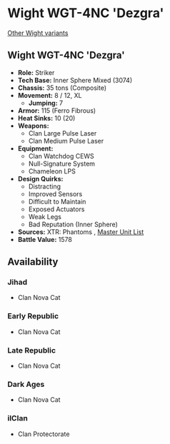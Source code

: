 # Wight WGT-4NC 'Dezgra' 

[Other Wight variants](../wight.md) 

## Wight WGT-4NC 'Dezgra' 

- **Role:** Striker 
- **Tech Base:** Inner Sphere Mixed (3074) 
- **Chassis:** 35 tons (Composite) 
- **Movement:** 8 / 12, XL 
  - **Jumping:** 7 
- **Armor:** 115 (Ferro Fibrous) 
- **Heat Sinks:** 10 (20) 
- **Weapons:** 
  - Clan Large Pulse Laser 
  - Clan Medium Pulse Laser 
- **Equipment:** 
  - Clan Watchdog CEWS 
  - Null-Signature System 
  - Chameleon LPS 
- **Design Quirks:** 
  - Distracting 
  - Improved Sensors 
  - Difficult to Maintain 
  - Exposed Actuators 
  - Weak Legs 
  - Bad Reputation (Inner Sphere) 
- **Sources:** XTR: Phantoms , [Master Unit List](http://masterunitlist.info/Unit/Details/5600) 
- **Battle Value:** 1578 

## Availability 

### Jihad 

- Clan Nova Cat 

### Early Republic 

- Clan Nova Cat 

### Late Republic 

- Clan Nova Cat 

### Dark Ages 

- Clan Nova Cat 

### ilClan 

- Clan Protectorate 

